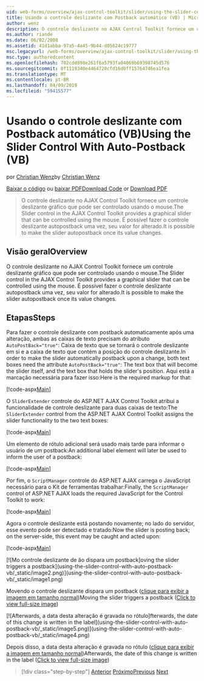 ```yaml
---
uid: web-forms/overview/ajax-control-toolkit/slider/using-the-slider-control-with-auto-postback-vb
title: Usando o controle deslizante com Postback automático (VB) | Microsoft Docs
author: wenz
description: O controle deslizante no AJAX Control Toolkit fornece um controle deslizante gráfico que pode ser controlado usando o mouse. É possível fazer a lançar automaticamente slider...
ms.author: riande
ms.date: 06/02/2008
ms.assetid: 41d1abba-97a5-4a45-9b44-d05624c19777
msc.legacyurl: /web-forms/overview/ajax-control-toolkit/slider/using-the-slider-control-with-auto-postback-vb
msc.type: authoredcontent
ms.openlocfilehash: 702cdd898e261f6a5793fa04069b69398745d576
ms.sourcegitcommit: 0f1119340e4464720cfd16d0ff15764746ea1fea
ms.translationtype: MT
ms.contentlocale: pt-BR
ms.lasthandoff: 04/09/2019
ms.locfileid: "59415577"
---
```

# <a name="using-the-slider-control-with-auto-postback-vb"></a><span data-ttu-id="a3b02-104">Usando o controle deslizante com Postback automático (VB)</span><span class="sxs-lookup"><span data-stu-id="a3b02-104">Using the Slider Control With Auto-Postback (VB)</span></span>

<span data-ttu-id="a3b02-105">por [Christian Wenz](https://github.com/wenz)</span><span class="sxs-lookup"><span data-stu-id="a3b02-105">by [Christian Wenz](https://github.com/wenz)</span></span>

<span data-ttu-id="a3b02-106">[Baixar o código](http://download.microsoft.com/download/9/3/f/93f8daea-bebd-4821-833b-95205389c7d0/Slider1.vb.zip) ou [baixar PDF](http://download.microsoft.com/download/b/6/a/b6ae89ee-df69-4c87-9bfb-ad1eb2b23373/slider1VB.pdf)</span><span class="sxs-lookup"><span data-stu-id="a3b02-106">[Download Code](http://download.microsoft.com/download/9/3/f/93f8daea-bebd-4821-833b-95205389c7d0/Slider1.vb.zip) or [Download PDF](http://download.microsoft.com/download/b/6/a/b6ae89ee-df69-4c87-9bfb-ad1eb2b23373/slider1VB.pdf)</span></span>

> <span data-ttu-id="a3b02-107">O controle deslizante no AJAX Control Toolkit fornece um controle deslizante gráfico que pode ser controlado usando o mouse.</span><span class="sxs-lookup"><span data-stu-id="a3b02-107">The Slider control in the AJAX Control Toolkit provides a graphical slider that can be controlled using the mouse.</span></span> <span data-ttu-id="a3b02-108">É possível fazer o controle deslizante autopostback uma vez, seu valor for alterado.</span><span class="sxs-lookup"><span data-stu-id="a3b02-108">It is possible to make the slider autopostback once its value changes.</span></span>


## <a name="overview"></a><span data-ttu-id="a3b02-109">Visão geral</span><span class="sxs-lookup"><span data-stu-id="a3b02-109">Overview</span></span>

<span data-ttu-id="a3b02-110">O controle deslizante no AJAX Control Toolkit fornece um controle deslizante gráfico que pode ser controlado usando o mouse.</span><span class="sxs-lookup"><span data-stu-id="a3b02-110">The Slider control in the AJAX Control Toolkit provides a graphical slider that can be controlled using the mouse.</span></span> <span data-ttu-id="a3b02-111">É possível fazer o controle deslizante autopostback uma vez, seu valor for alterado.</span><span class="sxs-lookup"><span data-stu-id="a3b02-111">It is possible to make the slider autopostback once its value changes.</span></span>

## <a name="steps"></a><span data-ttu-id="a3b02-112">Etapas</span><span class="sxs-lookup"><span data-stu-id="a3b02-112">Steps</span></span>

<span data-ttu-id="a3b02-113">Para fazer o controle deslizante com postback automaticamente após uma alteração, ambas as caixas de texto precisam do atributo `AutoPostBack="true"`: Caixa de texto que se tornará o controle deslizante em si e a caixa de texto que contém a posição do controle deslizante.</span><span class="sxs-lookup"><span data-stu-id="a3b02-113">In order to make the slider automatically postback upon a change, both text boxes need the attribute `AutoPostBack="true"`: The text box that will become the slider itself, and the text box that holds the slider's position.</span></span> <span data-ttu-id="a3b02-114">Aqui está a marcação necessária para fazer isso:</span><span class="sxs-lookup"><span data-stu-id="a3b02-114">Here is the required markup for that:</span></span>

[!code-aspx[Main](using-the-slider-control-with-auto-postback-vb/samples/sample1.aspx)]

<span data-ttu-id="a3b02-115">O `SliderExtender` controle do ASP.NET AJAX Control Toolkit atribui a funcionalidade de controle deslizante para duas caixas de texto:</span><span class="sxs-lookup"><span data-stu-id="a3b02-115">The `SliderExtender` control from the ASP.NET AJAX Control Toolkit assigns the slider functionality to the two text boxes:</span></span>

[!code-aspx[Main](using-the-slider-control-with-auto-postback-vb/samples/sample2.aspx)]

<span data-ttu-id="a3b02-116">Um elemento de rótulo adicional será usado mais tarde para informar o usuário de um postback:</span><span class="sxs-lookup"><span data-stu-id="a3b02-116">An additional label element will later be used to inform the user of a postback:</span></span>

[!code-aspx[Main](using-the-slider-control-with-auto-postback-vb/samples/sample3.aspx)]

<span data-ttu-id="a3b02-117">Por fim, o `ScriptManager` controle do ASP.NET AJAX carrega o JavaScript necessário para o Kit de ferramentas trabalhar:</span><span class="sxs-lookup"><span data-stu-id="a3b02-117">Finally, the `ScriptManager` control of ASP.NET AJAX loads the required JavaScript for the Control Toolkit to work:</span></span>

[!code-aspx[Main](using-the-slider-control-with-auto-postback-vb/samples/sample4.aspx)]

<span data-ttu-id="a3b02-118">Agora o controle deslizante está postando novamente; no lado do servidor, esse evento pode ser detectado e tratado:</span><span class="sxs-lookup"><span data-stu-id="a3b02-118">Now the slider is posting back; on the server-side, this event may be caught and acted upon:</span></span>

[!code-aspx[Main](using-the-slider-control-with-auto-postback-vb/samples/sample5.aspx)]


[![M<span data-ttu-id="a3b02-119">o controle deslizante de ão dispara um postback]</span><span class="sxs-lookup"><span data-stu-id="a3b02-119">oving the slider triggers a postback]</span></span>(using-the-slider-control-with-auto-postback-vb/_static/image2.png)](using-the-slider-control-with-auto-postback-vb/_static/image1.png)

<span data-ttu-id="a3b02-120">Movendo o controle deslizante dispara um postback ([clique para exibir a imagem em tamanho normal](using-the-slider-control-with-auto-postback-vb/_static/image3.png))</span><span class="sxs-lookup"><span data-stu-id="a3b02-120">Moving the slider triggers a postback ([Click to view full-size image](using-the-slider-control-with-auto-postback-vb/_static/image3.png))</span></span>


[![A<span data-ttu-id="a3b02-121">fterwards, a data desta alteração é gravada no rótulo]</span><span class="sxs-lookup"><span data-stu-id="a3b02-121">fterwards, the date of this change is written in the label]</span></span>(using-the-slider-control-with-auto-postback-vb/_static/image5.png)](using-the-slider-control-with-auto-postback-vb/_static/image4.png)

<span data-ttu-id="a3b02-122">Depois disso, a data desta alteração é gravada no rótulo ([clique para exibir a imagem em tamanho normal](using-the-slider-control-with-auto-postback-vb/_static/image6.png))</span><span class="sxs-lookup"><span data-stu-id="a3b02-122">Afterwards, the date of this change is written in the label ([Click to view full-size image](using-the-slider-control-with-auto-postback-vb/_static/image6.png))</span></span>

> [!div class="step-by-step"]
> <span data-ttu-id="a3b02-123">[Anterior](databinding-the-slider-control-cs.md)
> [Próximo](databinding-the-slider-control-vb.md)</span><span class="sxs-lookup"><span data-stu-id="a3b02-123">[Previous](databinding-the-slider-control-cs.md)
[Next](databinding-the-slider-control-vb.md)</span></span>

